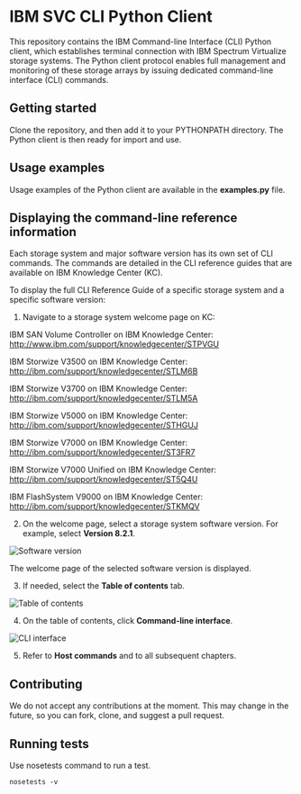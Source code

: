 # IBM SVC CLI Python Client

This repository contains the IBM Command-line Interface (CLI) Python client, which establishes terminal connection with IBM Spectrum Virtualize storage systems. The Python client protocol enables full management and monitoring of these storage arrays by issuing dedicated command-line interface (CLI) commands.

## Getting started

Clone the repository, and then add it to your PYTHONPATH directory. The Python client is then ready for import and use.

## Usage examples

Usage examples of the Python client are available in the **examples.py** file.

## Displaying the command-line reference information

Each storage system and major software version has its own set of CLI commands. The commands are detailed in the CLI reference guides that are available on IBM Knowledge Center (KC).

To display the full CLI Reference Guide of a specific storage system and a specific software version:

1.	Navigate to a storage system welcome page on KC:

IBM SAN Volume Controller on IBM Knowledge Center: http://www.ibm.com/support/knowledgecenter/STPVGU

IBM Storwize V3500 on IBM Knowledge Center: http://ibm.com/support/knowledgecenter/STLM6B

IBM Storwize V3700 on IBM Knowledge Center: http://ibm.com/support/knowledgecenter/STLM5A

IBM Storwize V5000 on IBM Knowledge Center: http://ibm.com/support/knowledgecenter/STHGUJ

IBM Storwize V7000 on IBM Knowledge Center: http://ibm.com/support/knowledgecenter/ST3FR7

IBM Storwize V7000 Unified on IBM Knowledge Center: http://ibm.com/support/knowledgecenter/ST5Q4U

IBM FlashSystem V9000 on IBM Knowledge Center: http://ibm.com/support/knowledgecenter/STKMQV

2. On the welcome page, select a storage system software version. For example, select **Version 8.2.1**.

![Software version](https://github.com/IBM/pysvc/blob/master/images/1.jpg)

The welcome page of the selected software version is displayed.

3. If needed, select the **Table of contents** tab.

![Table of contents](https://github.com/IBM/pysvc/blob/master/images/2.jpg)

4. On the table of contents, click **Command-line interface**.

![CLI interface](https://github.com/IBM/pysvc/blob/master/images/3.jpg)

5.	Refer to **Host commands** and to all subsequent chapters.

## Contributing
We do not accept any contributions at the moment. This may change in the future, so you can fork, clone, and suggest a pull request.

## Running tests
Use nosetests command to run a test.

    nosetests -v

